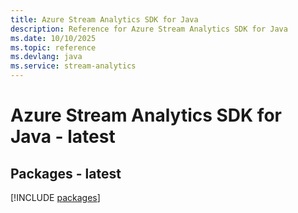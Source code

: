 ```yaml
---
title: Azure Stream Analytics SDK for Java
description: Reference for Azure Stream Analytics SDK for Java
ms.date: 10/10/2025
ms.topic: reference
ms.devlang: java
ms.service: stream-analytics
---
```

# Azure Stream Analytics SDK for Java - latest
## Packages - latest
[!INCLUDE [packages](stream-analytics-index.md)]